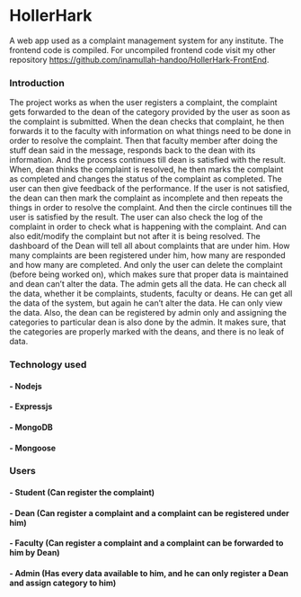 # HollerHark

A web app used as a complaint management system for any institute. The frontend code is compiled. For uncompiled frontend code visit my other repository https://github.com/inamullah-handoo/HollerHark-FrontEnd.

### Introduction
The project works as when the user registers a complaint, the complaint gets forwarded to the dean of the category provided by the user as soon as the complaint is submitted. When the dean checks that complaint, he then forwards it to the faculty with information on what things need to be done in order to resolve the complaint. Then that faculty member after doing the stuff dean said in the message, responds back to the dean with its information. And the process continues till dean is satisfied with the result. When, dean thinks the complaint is resolved, he then marks the complaint as completed and changes the status of the complaint as completed. The user can then give feedback of the performance. If the user is not satisfied, the dean can then mark the complaint as incomplete and then repeats the things in order to resolve the complaint. And then the circle continues till the user is satisfied by the result. The user can also check the log of the complaint in order to check what is happening with the complaint. And can also edit/modify the complaint but not after it is being resolved.
The dashboard of the Dean will tell all about complaints that are under him. How many complaints are been registered under him, how many are responded and how many are completed. And only the user can delete the complaint (before being worked on), which makes sure that proper data is maintained and dean can’t alter the data.
The admin gets all the data. He can check all the data, whether it be complaints, students, faculty or deans. He can get all the data of the system, but again he can’t alter the data. He can only view the data. Also, the dean can be registered by admin only and assigning the categories to particular dean is also done by the admin. It makes sure, that the categories are properly marked with the deans, and there is no leak of data.

### Technology used
#### - Nodejs
#### - Expressjs
#### - MongoDB
#### - Mongoose

### Users
#### - Student (Can register the complaint)
#### - Dean (Can register a complaint and a complaint can be registered under him)
#### - Faculty (Can register a complaint and a complaint can be forwarded to him by Dean)
#### - Admin (Has every data available to him, and he can only register a Dean and assign category to him)
